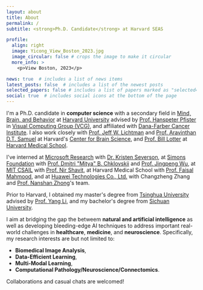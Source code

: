 ```yaml
---
layout: about
title: About
permalink: /
subtitle: <strong>Ph.D. Candidate</strong> at Harvard SEAS

profile:
  align: right
  image: Yicong_View_Boston_2023.jpg
  image_circular: false # crops the image to make it circular
  more_info: >
    <p>View Boston, 2023</p>

news: true  # includes a list of news items
latest_posts: false  # includes a list of the newest posts
selected_papers: false # includes a list of papers marked as "selected={true}"
social: true  # includes social icons at the bottom of the page
---
```


I'm a Ph.D. candidate in **computer science** with a secondary field in [Mind, Brain, and Behavior](https://mbb.harvard.edu/) at [Harvard University](https://www.harvard.edu/) advised by [Prof. Hanspeter Pfister](https://scholar.google.com/citations?user=VWX-GMAAAAAJ&hl=en) in [Visual Computing Group (VCG)](https://vcg.seas.harvard.edu/), and affiliated with [Dana-Farber Cancer Institute](https://www.dana-farber.org/). I also work closely with [Prof. Jeff W. Lichtman](https://www.nasonline.org/member-directory/members/20033158.html) and [Prof. Aravinthan D.T. Samuel](https://scholar.harvard.edu/aravisamuel) at Harvard's [Center for Brain Science](https://cbs.fas.harvard.edu/), and [Prof. Bill Lotter](https://dms.hms.harvard.edu/people/william-lotter) at [Harvard Medical School](https://hms.harvard.edu/).

I've interned at [Microsoft Research](https://www.microsoft.com/en-us/research/) with [Dr. Kristen Severson](https://www.microsoft.com/en-us/research/people/kseverson/), at [Simons Foundation](https://www.simonsfoundation.org/) with [Prof. Dmitri "Mitya" B. Chklovskii](https://neural-circuits-and-algorithms.github.io/) and [Prof. Jingpeng Wu](https://scholar.google.com/citations?user=ZB6o8OMAAAAJ&hl=en), at [MIT CSAIL](https://www.csail.mit.edu/) with [Prof. Nir Shavit](https://people.csail.mit.edu/shanir/), at Harvard Medical School with [Prof. Faisal Mahmood](https://faisal.ai/), and at [Huawei Technologies Co., Ltd.](https://www.huawei.com/en/) with Changzheng Zhang and [Prof. Nanshan Zhong](https://en.wikipedia.org/wiki/Zhong_Nanshan)'s team.

Prior to Harvard, I obtained my master's degree from [Tsinghua University](https://www.tsinghua.edu.cn/en/) advised by [Prof. Yang Li](http://yangli-feasibility.com/home/), and my bachelor's degree from [Sichuan University](https://en.scu.edu.cn/).

I aim at bridging the gap the betweem **natural and artificial intelligence** as well as developing bleeding-edge AI techniques to address important real-world challenges in **healthcare**, **medicine**, and **neuroscience**. Specifically, my research interests are but not limited to:
* **Biomedical Image Analysis**,
* **Data-Efficient Learning**,
* **Multi-Modal Learning**,
* **Computational Pathology/Neuroscience/Connectomics**.

Collaborations and casual chats are welcomed!
